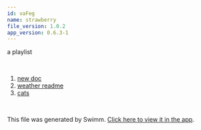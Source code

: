 ```yaml
---
id: vaFeg
name: strawberry
file_version: 1.0.2
app_version: 0.6.3-1
---
```


<!-- Intro - Do not remove this comment -->
a playlist

<br/>

<!-- Steps - Do not remove this comment -->
1. [new doc](new-doc.2lJHr.sw.md)
2. [weather readme](https://raw.githubusercontent.com/AddieCohen/stoke-weather/main/README.md)
3. [cats](https://www.youtube.com/watch?v=9Cou1WoNe0Y)


<br/>

This file was generated by Swimm. [Click here to view it in the app](https://swimm-web-app.web.app/repos/Z2l0aHViJTNBJTNBc3Rva2Utd2VhdGhlciUzQSUzQUFkZGllQ29oZW4=/docs/vaFeg).